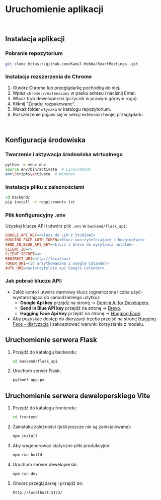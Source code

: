 
# Uruchomienie aplikacji

<br>

## Instalacja aplikacji

### Pobranie repozytorium
```bash
git clone https://github.com/Kamil-Hebda/SmartMeetings-.git
```

### Instalacja rozszerzenia do Chrome

1. Otwórz Chrome lub przeglądarkę pochodną do niej.
2. Wpisz `chrome://extensions` w pasku adresu i naciśnij Enter.
3. Włącz tryb deweloperski (przycisk w prawym górnym rogu).
4. Kliknij "Załaduj rozpakowane".
5. Wskaż folder `wtyczka` w katalogu repozytorium.
6. Rozszerzenie pojawi się w sekcji extension twojej przeglądarki

<br>

## Konfiguracja środowiska

### Tworzenie i aktywacja środowiska wirtualnego

```bash
python -m venv env
source env/bin/activate  # Linux/macOS
env\Scripts\activate  # Windows
```

### Instalacja pliku z zaleźnościami

```bash
cd backend/
pip install -r requirements.txt
```

### Plik konfiguracyjny .env

Uzyskaj klucze API i utwórz plik `.env` w `backend/flask_api`:

```ini
GOOGLE_API_KEY=<klucz do LLM z StudioAI>
HUGGING_FACE_AUTH_TOKEN=<Klucz uwirzytelniający z huggingface>
SEND_IN_BLUE_API_KEY=<klucz z brevo do wysyłania notatek>
CLIENT_ID=<>
CLIENT_SECRET=<>
REDIRECT_URI=http://localhost
TOKEN_URI=<id urzytkowanika z Google Calander>
AUTH_URI=<uwierzytelnie api Google Calender>
```

### Jak pobrać klucze API:
* Załóż konto i utwórz darmowy klucz (ograniczona liczba użyć- wystarczająca do samodzielnego użytku):  
   * **Google Api key** przejdź na stronę -> [Gemini Ai for Developers](https://ai.google.dev/).
   * **Send in Blue API key** przejdź na stronę -> [Brevo](https://app.brevo.com).
   * **Hugging Face Api key** przejdź na stronę -> [Hugging Face](https://huggingface.co/settings/tokens).
* Aby pozyskać dostęp do diaryzacji trzeba przejść na stronę [Hugging Face - diaryzacja](https://huggingface.co/pyannote/segmentation-3.0) i zakceptować warunki korzystania z modelu.


## Uruchomienie serwera Flask

1. Przejdź do katalogu backendu:
   ```bash
   cd backend/flask_api
   ```
2. Uruchom serwer Flask:
   ```bash
   python3 app.py
   ```

## Uruchomienie serwera deweloperskiego Vite

1. Przejdź do katalogu frontendu:
   ```bash
   cd frontend
   ```
2. Zainstaluj zależności (jeśli jeszcze nie są zainstalowane):
   ```bash
   npm install
   ```
3. Aby wygenerować statyczne pliki produkcyjne:
   ```bash
   npm run build
   ```
4. Uruchom serwer deweloperski:
   ```bash
   npm run dev
   ```
5. Otwórz przeglądarkę i przejdź do:
   ```
   http://localhost:5173/
   ```

